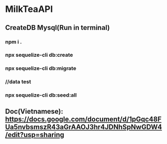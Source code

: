
# MilkTeaAPI 
## CreateDB Mysql(Run in terminal)
### npm i .
### npx sequelize-cli db:create
### npx sequelize-cli db:migrate
### //data test
### npx sequelize-cli db:seed:all
## Doc(Vietnamese): https://docs.google.com/document/d/1pGqc48FUa5nvbsmszR43aGrAAOJ3hr4JDNhSpNwGDW4/edit?usp=sharing
